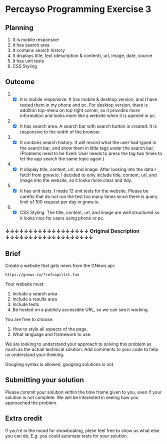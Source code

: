 # Percayso Programming Exercise 3

## Planning

1. It is mobile responsive
2. It has search area
3. It contains search history
4. It displays title, text (description & content), url, image, date, source
5. It has unit tests
6. CSS Styling

## Outcome

1. -[X] It is mobile responsive.
   It has mobile & desktop version, and I have tested them in my phone and pc. For desktop version, there is addition top-menu on top right corner, so it provides more information and looks more like a website when it is opened in pc.
2. -[X] It has search area.
   A search bar with search button is created. It is responsive to the width of the browser.
3. -[X] It contains search history.
   It will record what the user had typed in the search bar, and show them in little tags under the search bar. (Problems need to be fixed: User needs to press the tag two times to let the app search the same topic again.)
4. -[X] It display title, content, url, and image.
   After looking into the data I fetch from gnew.io, I decided to only include title, content, url, and image into the website, so it looks more clear and tidy.
5. -[X] It has unit tests.
   I made 12 unit tests for the website. Please be careful that do not run the test too many times since there is query limit of 100 request per day in gnew.io.
6. -[X] CSS Styling.
   The title, content, url, and image are well structured so it looks nice for users using phone or pc.

### ↓↓↓↓↓↓↓↓↓↓↓↓↓↓↓↓↓↓ Original Description ↓↓↓↓↓↓↓↓↓↓↓↓↓↓↓↓↓↓↓

## Brief

Create a website that gets news from the GNews api:

    https://gnews.io/?ref=apilist.fun

Your website must:

1. Include a search area
2. Include a results area
3. Include tests
4. Be hosted on a publicly accessible URL, so we can see it working

You are free to choose:

1. How to style all aspects of the page.
2. What language and framework to use.

We are looking to understand your approach to solving this problem as much as the actual technical solution. Add comments to your code to help us understand your thinking.

Googling syntax is allowed, googling solutions is not.

## Submitting your solution

Please commit your solution within the time frame given to you, even if your solution is not complete. We will be interested in seeing how you approached the problem.

## Extra credit

If you're in the mood for showboating, plese feel free to show us what else you can do. E.g. you could automate tests for your solution.
